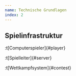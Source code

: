 ```yaml
---
name: Technische Grundlagen
index: 2
---
```


## Spielinfrastruktur

:t[Computerspieler]{#player}

:t[Spielleiter]{#server}

:t[Wettkampfsystem]{#contest}
